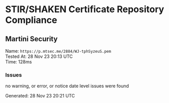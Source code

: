 # STIR/SHAKEN Certificate Repository Compliance

## Martini Security

Name: `https://p.mtsec.me/2884/WJ-tphSyzeuS.pem`\
Tested At: 28 Nov 23 20:13 UTC\
Time: 128ms

### Issues

no warning, or error, or notice date level issues were found

Generated: 28 Nov 23 20:21 UTC